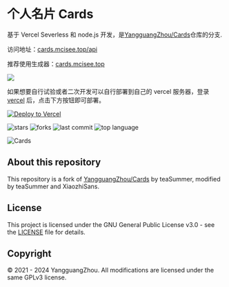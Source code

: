 # 个人名片 Cards

基于 Vercel Severless 和 node.js 开发，是[YangguangZhou/Cards](https://github.com/YangguangZhou/Cards)仓库的分支.

访问地址：[cards.mcisee.top/api](https://cards.mcisee.top/api)

推荐使用生成器：[cards.mcisee.top](https://cards.mcisee.top)

![](https://cards.mcisee.top/white)

如果想要自行试验或者二次开发可以自行部署到自己的 vercel 服务器，登录 [vercel](https://vercel.com/) 后，点击下方按钮即可部署。

[![Deploy to Vercel](https://vercel.com/button)](https://vercel.com/import/project?template=https://github.com/teaSummer/cards)

![stars](https://badgen.net/github/stars/teaSummer/cards)
![forks](https://badgen.net/github/forks/teaSummer/cards)
![last commit](https://shields.io/github/last-commit/teaSummer/cards?style=flat)
![top language](https://img.shields.io/github/languages/top/teaSummer/cards?style=flat)

![Cards](https://github-readme-stats.vercel.app/api/pin/?username=teaSummer&repo=cards)

## About this repository

This repository is a fork of [YangguangZhou/Cards](https://github.com/YangguangZhou/Cards) by teaSummer, modified by teaSummer and XiaozhiSans.

## License

This project is licensed under the GNU General Public License v3.0 - see the [LICENSE](LICENSE) file for details.

## Copyright

© 2021 - 2024 YangguangZhou. All modifications are licensed under the same GPLv3 license.
